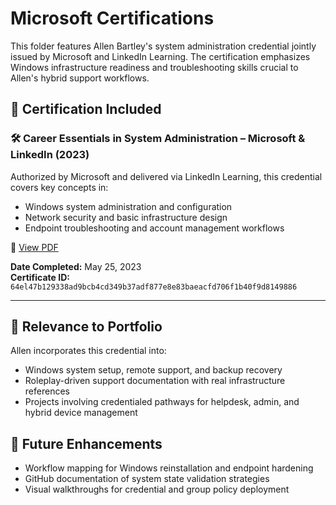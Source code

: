 # Microsoft Certifications

This folder features Allen Bartley's system administration credential jointly issued by Microsoft and LinkedIn Learning. The certification emphasizes Windows infrastructure readiness and troubleshooting skills crucial to Allen's hybrid support workflows.

## 🎯 Certification Included

### 🛠️ Career Essentials in System Administration – Microsoft & LinkedIn (2023)

Authorized by Microsoft and delivered via LinkedIn Learning, this credential covers key concepts in:

- Windows system administration and configuration
- Network security and basic infrastructure design
- Endpoint troubleshooting and account management workflows

📄 [View PDF](https://github.com/Allen-Bartley/personal-portfolio/blob/main/certifications/Microsoft/Certificate-Of-Completion-Career-Essentials-in-System-Administration-by-Microsoft-and-LinkedIn.pdf)  

**Date Completed:** May 25, 2023  
**Certificate ID:** `64el47b129338ad9bcb4cd349b37adf877e8e83baeacfd706f1b40f9d8149886`

---

## 📌 Relevance to Portfolio

Allen incorporates this credential into:

- Windows system setup, remote support, and backup recovery  
- Roleplay-driven support documentation with real infrastructure references  
- Projects involving credentialed pathways for helpdesk, admin, and hybrid device management

## 🚀 Future Enhancements

- Workflow mapping for Windows reinstallation and endpoint hardening  
- GitHub documentation of system state validation strategies  
- Visual walkthroughs for credential and group policy deployment
